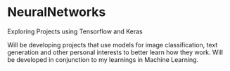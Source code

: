 # NeuralNetworks
Exploring Projects using Tensorflow and Keras

Will be developing projects that use models for image classification, text generation and other personal interests to better learn
how they work. Will be developed in conjunction to my learnings in Machine Learning.
